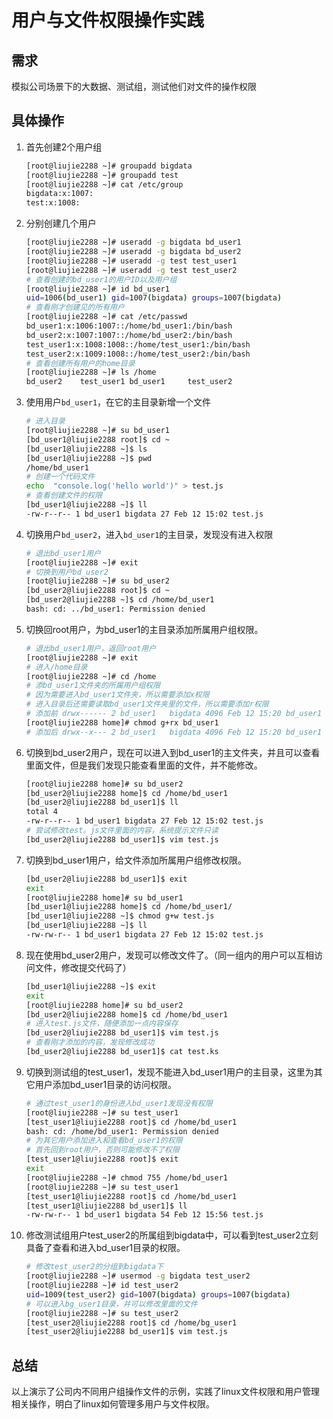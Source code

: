 # 用户与文件权限操作实践

## 需求

模拟公司场景下的大数据、测试组，测试他们对文件的操作权限

## 具体操作

1. 首先创建2个用户组

   ```bash
   [root@liujie2288 ~]# groupadd bigdata
   [root@liujie2288 ~]# groupadd test
   [root@liujie2288 ~]# cat /etc/group
   bigdata:x:1007:
   test:x:1008:
   ```

2. 分别创建几个用户

   ```bash
   [root@liujie2288 ~]# useradd -g bigdata bd_user1
   [root@liujie2288 ~]# useradd -g bigdata bd_user2
   [root@liujie2288 ~]# useradd -g test test_user1
   [root@liujie2288 ~]# useradd -g test test_user2
   # 查看创建的bd_user1的用户ID以及用户组
   [root@liujie2288 ~]# id bd_user1
   uid=1006(bd_user1) gid=1007(bigdata) groups=1007(bigdata)
   # 查看刚才创建见的所有用户
   [root@liujie2288 ~]# cat /etc/passwd
   bd_user1:x:1006:1007::/home/bd_user1:/bin/bash
   bd_user2:x:1007:1007::/home/bd_user2:/bin/bash
   test_user1:x:1008:1008::/home/test_user1:/bin/bash
   test_user2:x:1009:1008::/home/test_user2:/bin/bash
   # 查看创建所有用户的home目录
   [root@liujie2288 ~]# ls /home
   bd_user2    test_user1 bd_user1     test_user2
   ```

3. 使用用户`bd_user1`，在它的主目录新增一个文件

   ```bash
   # 进入目录
   [root@liujie2288 ~]# su bd_user1
   [bd_user1@liujie2288 root]$ cd ~
   [bd_user1@liujie2288 ~]$ ls
   [bd_user1@liujie2288 ~]$ pwd
   /home/bd_user1
   # 创建一个代码文件
   echo  "console.log('hello world')" > test.js
   # 查看创建文件的权限
   [bd_user1@liujie2288 ~]$ ll
   -rw-r--r-- 1 bd_user1 bigdata 27 Feb 12 15:02 test.js
   ```

4. 切换用户`bd_user2`，进入`bd_user1`的主目录，发现没有进入权限

   ```bash
   # 退出bd_user1用户
   [root@liujie2288 ~]# exit
   # 切换到用户bd_user2
   [root@liujie2288 ~]# su bd_user2
   [bd_user2@liujie2288 root]$ cd ~
   [bd_user2@liujie2288 ~]$ cd /home/bd_user1
   bash: cd: ../bd_user1: Permission denied
   ```

5. 切换回root用户，为bd_user1的主目录添加所属用户组权限。

   ```bash
   # 退出bd_user1用户，返回root用户
   [root@liujie2288 ~]# exit
   # 进入/home目录
   [root@liujie2288 ~]# cd /home
   # 添bd_user1文件夹的所属用户组权限
   # 因为需要进入bd_user1文件夹，所以需要添加x权限
   # 进入目录后还需要读取bd_user1文件夹里的文件，所以需要添加r权限
   # 添加前 drwx------ 2 bd_user1   bigdata 4096 Feb 12 15:20 bd_user1
   [root@liujie2288 home]# chmod g+rx bd_user1
   # 添加后 drwx--x--- 2 bd_user1   bigdata 4096 Feb 12 15:20 bd_user1
   ```

6. 切换到bd_user2用户，现在可以进入到bd_user1的主文件夹，并且可以查看里面文件，但是我们发现只能查看里面的文件，并不能修改。

   ```bash
   [root@liujie2288 home]# su bd_user2
   [bd_user2@liujie2288 home]$ cd /home/bd_user1
   [bd_user2@liujie2288 bd_user1]$ ll
   total 4
   -rw-r--r-- 1 bd_user1 bigdata 27 Feb 12 15:02 test.js
   # 尝试修改test。js文件里面的内容，系统提示文件只读
   [bd_user2@liujie2288 bd_user1]$ vim test.js 
   ```

7. 切换到bd_user1用户，给文件添加所属用户组修改权限。

   ```bash
   [bd_user2@liujie2288 bd_user1]$ exit
   exit
   [root@liujie2288 home]# su bd_user1
   [bd_user1@liujie2288 home]$ cd /home/bd_user1/
   [bd_user1@liujie2288 ~]$ chmod g+w test.js 
   [bd_user1@liujie2288 ~]$ ll
   -rw-rw-r-- 1 bd_user1 bigdata 27 Feb 12 15:02 test.js
   ```

8. 现在使用bd_user2用户，发现可以修改文件了。（同一组内的用户可以互相访问文件，修改提交代码了）

   ```bash
   [bd_user1@liujie2288 ~]$ exit
   exit
   [root@liujie2288 home]# su bd_user2
   [bd_user2@liujie2288 home]$ cd /home/bd_user1
   # 进入test.js文件，随便添加一点内容保存
   [bd_user2@liujie2288 bd_user1]$ vim test.js 
   # 查看刚才添加的内容，发现修改成功
   [bd_user2@liujie2288 bd_user1]$ cat test.ks
   ```

9. 切换到测试组的test_user1，发现不能进入bd_user1用户的主目录，这里为其它用户添加bd_user1目录的访问权限。

   ```bash
   # 通过test_user1的身份进入bd_user1发现没有权限
   [root@liujie2288 ~]# su test_user1
   [test_user1@liujie2288 root]$ cd /home/bd_user1
   bash: cd: /home/bd_user1: Permission denied
   # 为其它用户添加进入和查看bd_user1的权限
   # 首先回到root用户，否则可能修改不了权限
   [test_user1@liujie2288 root]$ exit
   exit
   [root@liujie2288 ~]# chmod 755 /home/bd_user1
   [root@liujie2288 ~]# su test_user1
   [test_user1@liujie2288 root]$ cd /home/bd_user1
   [test_user1@liujie2288 bd_user1]$ ll
   -rw-rw-r-- 1 bd_user1 bigdata 54 Feb 12 15:56 test.js
   ```

10. 修改测试组用户test_user2的所属组到bigdata中，可以看到test_user2立刻具备了查看和进入bd_user1目录的权限。

    ```bash
    # 修改test_user2的分组到bigdata下
    [root@liujie2288 ~]# usermod -g bigdata test_user2
    [root@liujie2288 ~]# id test_user2
    uid=1009(test_user2) gid=1007(bigdata) groups=1007(bigdata)
    # 可以进入bg_user1目录，并可以修改里面的文件
    [root@liujie2288 ~]# su test_user2
    [test_user2@liujie2288 root]$ cd /home/bg_user1
    [test_user2@liujie2288 bd_user1]$ vim test.js 
    ```

## 总结

以上演示了公司内不同用户组操作文件的示例，实践了linux文件权限和用户管理相关操作，明白了linux如何管理多用户与文件权限。